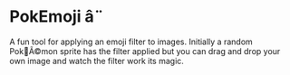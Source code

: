 # PokEmoji â¨
A fun tool for applying an emoji filter to images.
Initially a random PokÃ©mon sprite has the filter applied but you can drag and drop your own image and watch the filter work its magic.
